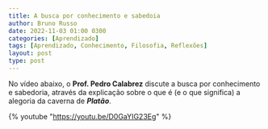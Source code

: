 ```yaml
---
title: A busca por conhecimento e sabedoia
author: Bruno Russo
date: 2022-11-03 01:00 0300
categories: [Aprendizado]
tags: [Aprendizado, Conhecimento, Filosofia, Reflexões]
layout: post
type: post
---
```


No vídeo abaixo, o **Prof. Pedro Calabrez** discute a busca por conhecimento e sabedoria, através da explicação sobre o que é (e o que significa) a alegoria da caverna de ***Platão***.



{% youtube "https://youtu.be/D0GaYIG23Eg" %}
